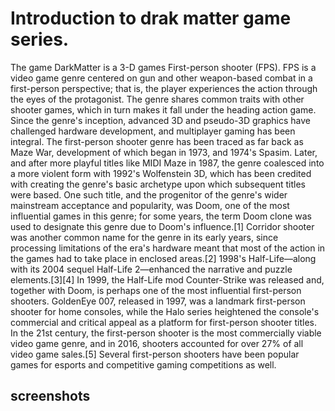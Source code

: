 # Introduction to drak matter game series.

The game DarkMatter is a 3-D games First-person shooter (FPS). FPS is a video game genre centered on gun and other weapon-based combat in a first-person perspective; that is, the player experiences the action through the eyes of the protagonist. The genre shares common traits with other shooter games, which in turn makes it fall under the heading action game. Since the genre's inception, advanced 3D and pseudo-3D graphics have challenged hardware development, and multiplayer gaming has been integral.
The first-person shooter genre has been traced as far back as Maze War, development of which began in 1973, and 1974's Spasim. Later, and after more playful titles like MIDI Maze in 1987, the genre coalesced into a more violent form with 1992's Wolfenstein 3D, which has been credited with creating the genre's basic archetype upon which subsequent titles were based. One such title, and the progenitor of the genre's wider mainstream acceptance and popularity, was Doom, one of the most influential games in this genre; for some years, the term Doom clone was used to designate this genre due to Doom's influence.[1] Corridor shooter was another common name for the genre in its early years, since processing limitations of the era's hardware meant that most of the action in the games had to take place in enclosed areas.[2]
1998's Half-Life—along with its 2004 sequel Half-Life 2—enhanced the narrative and puzzle elements.[3][4] In 1999, the Half-Life mod Counter-Strike was released and, together with Doom, is perhaps one of the most influential first-person shooters. GoldenEye 007, released in 1997, was a landmark first-person shooter for home consoles, while the Halo series heightened the console's commercial and critical appeal as a platform for first-person shooter titles. In the 21st century, the first-person shooter is the most commercially viable video game genre, and in 2016, shooters accounted for over 27% of all video game sales.[5] Several first-person shooters have been popular games for esports and competitive gaming competitions as well.

## screenshots

<img src="">
<img src="">
<img src="">
<img src="">
<img src="">

